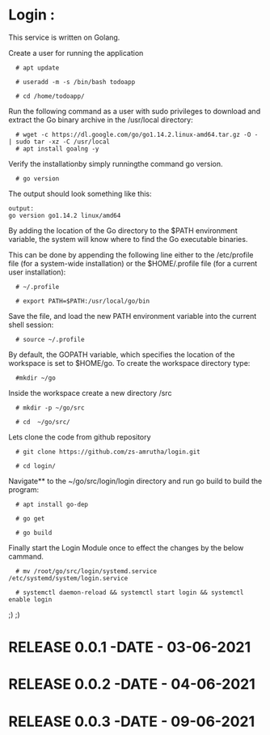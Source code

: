 # Login :

This service is written on Golang.

Create a user for running the application

```
  # apt update

  # useradd -m -s /bin/bash todoapp

  # cd /home/todoapp/
```

Run the following command as a user with sudo privileges to download and extract the Go binary archive in the /usr/local directory:

```
  # wget -c https://dl.google.com/go/go1.14.2.linux-amd64.tar.gz -O - | sudo tar -xz -C /usr/local
  # apt install goalng -y
```

Verify the installationby simply runningthe command go version.

```
  # go version 
```

The output should look something like this:

```
output:
go version go1.14.2 linux/amd64

```
By adding the location of the Go directory to the $PATH environment variable, the system will know where to find the Go executable binaries.

This can be done by appending the following line either to the /etc/profile file (for a system-wide installation) or the $HOME/.profile file (for a current user installation):

```
  # ~/.profile

  # export PATH=$PATH:/usr/local/go/bin
```

Save the file, and load the new PATH environment variable into the current shell session:

```
  # source ~/.profile
```

By default, the GOPATH variable, which specifies the location of the workspace is set to $HOME/go. To create the workspace directory type:

```
  #mkdir ~/go
```

Inside the workspace create a new directory /src

```
  # mkdir -p ~/go/src

  # cd  ~/go/src/
```

Lets clone the code from github repository 

```
  # git clone https://github.com/zs-amrutha/login.git

  # cd login/
```
Navigate** to the ~/go/src/login/login directory and run go build to build the program:

```
  # apt install go-dep

  # go get

  # go build
```

Finally start the Login Module once to effect the changes by the below cammand.

```
  # mv /root/go/src/login/systemd.service /etc/systemd/system/login.service 
  
  # systemctl daemon-reload && systemctl start login && systemctl enable login 
```
;) ;)
# RELEASE 0.0.1 -DATE - 03-06-2021
# RELEASE 0.0.2 -DATE - 04-06-2021
# RELEASE 0.0.3 -DATE - 09-06-2021